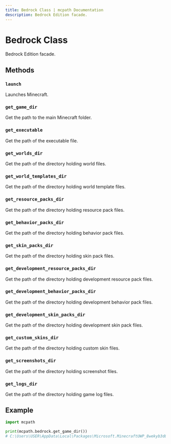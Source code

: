 ```yaml
---
title: Bedrock Class | mcpath Documentation
description: Bedrock Edition facade.
---
```


# Bedrock Class

Bedrock Edition facade.

## Methods

### `launch`

Launches Minecraft.

### `get_game_dir`

Get the path to the main Minecraft folder.

### `get_executable`

Get the path of the executable file.

### `get_worlds_dir`

Get the path of the directory holding world files.

### `get_world_templates_dir`

Get the path of the directory holding world template files.

### `get_resource_packs_dir`

Get the path of the directory holding resource pack files.

### `get_behavior_packs_dir`

Get the path of the directory holding behavior pack files.

### `get_skin_packs_dir`

Get the path of the directory holding skin pack files.

### `get_development_resource_packs_dir`

Get the path of the directory holding development resource pack files.

### `get_development_behavior_packs_dir`

Get the path of the directory holding development behavior pack files.

### `get_development_skin_packs_dir`

Get the path of the directory holding development skin pack files.

### `get_custom_skins_dir`

Get the path of the directory holding custom skin files.

### `get_screenshots_dir`

Get the path of the directory holding screenshot files.

### `get_logs_dir`

Get the path of the directory holding game log files.

## Example

```py
import mcpath

print(mcpath.bedrock.get_game_dir())
# C:\Users\USER\AppData\Local\Packages\Microsoft.MinecraftUWP_8wekyb3d8bbwe\LocalState\games\com.mojang
```
